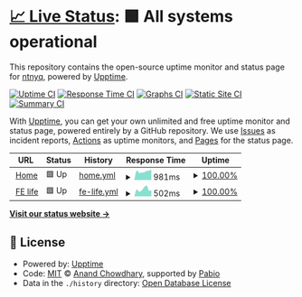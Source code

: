 # [📈 Live Status](https://status.ntnyq.com): <!--live status--> **🟩 All systems operational**

This repository contains the open-source uptime monitor and status page for [ntnyq](https://ntnyq.com), powered by [Upptime](https://github.com/upptime/upptime).

[![Uptime CI](https://github.com/ntnyq/status/workflows/Uptime%20CI/badge.svg)](https://github.com/ntnyq/status/actions?query=workflow%3A%22Uptime+CI%22)
[![Response Time CI](https://github.com/ntnyq/status/workflows/Response%20Time%20CI/badge.svg)](https://github.com/ntnyq/status/actions?query=workflow%3A%22Response+Time+CI%22)
[![Graphs CI](https://github.com/ntnyq/status/workflows/Graphs%20CI/badge.svg)](https://github.com/ntnyq/status/actions?query=workflow%3A%22Graphs+CI%22)
[![Static Site CI](https://github.com/ntnyq/status/workflows/Static%20Site%20CI/badge.svg)](https://github.com/ntnyq/status/actions?query=workflow%3A%22Static+Site+CI%22)
[![Summary CI](https://github.com/ntnyq/status/workflows/Summary%20CI/badge.svg)](https://github.com/ntnyq/status/actions?query=workflow%3A%22Summary+CI%22)

With [Upptime](https://upptime.js.org), you can get your own unlimited and free uptime monitor and status page, powered entirely by a GitHub repository. We use [Issues](https://github.com/ntnyq/status/issues) as incident reports, [Actions](https://github.com/ntnyq/status/actions) as uptime monitors, and [Pages](https://status.ntnyq.com) for the status page.

<!--start: status pages-->
<!-- This summary is generated by Upptime (https://github.com/upptime/upptime) -->
<!-- Do not edit this manually, your changes will be overwritten -->
<!-- prettier-ignore -->
| URL | Status | History | Response Time | Uptime |
| --- | ------ | ------- | ------------- | ------ |
| <img alt="" src="https://icons.duckduckgo.com/ip3/ntnyq.com.ico" height="13"> [Home](https://ntnyq.com) | 🟩 Up | [home.yml](https://github.com/ntnyq/status/commits/HEAD/history/home.yml) | <details><summary><img alt="Response time graph" src="./graphs/home/response-time-week.png" height="20"> 981ms</summary><br><a href="https://status.ntnyq.com/history/home"><img alt="Response time 911" src="https://img.shields.io/endpoint?url=https%3A%2F%2Fraw.githubusercontent.com%2Fntnyq%2Fstatus%2FHEAD%2Fapi%2Fhome%2Fresponse-time.json"></a><br><a href="https://status.ntnyq.com/history/home"><img alt="24-hour response time 1573" src="https://img.shields.io/endpoint?url=https%3A%2F%2Fraw.githubusercontent.com%2Fntnyq%2Fstatus%2FHEAD%2Fapi%2Fhome%2Fresponse-time-day.json"></a><br><a href="https://status.ntnyq.com/history/home"><img alt="7-day response time 981" src="https://img.shields.io/endpoint?url=https%3A%2F%2Fraw.githubusercontent.com%2Fntnyq%2Fstatus%2FHEAD%2Fapi%2Fhome%2Fresponse-time-week.json"></a><br><a href="https://status.ntnyq.com/history/home"><img alt="30-day response time 930" src="https://img.shields.io/endpoint?url=https%3A%2F%2Fraw.githubusercontent.com%2Fntnyq%2Fstatus%2FHEAD%2Fapi%2Fhome%2Fresponse-time-month.json"></a><br><a href="https://status.ntnyq.com/history/home"><img alt="1-year response time 911" src="https://img.shields.io/endpoint?url=https%3A%2F%2Fraw.githubusercontent.com%2Fntnyq%2Fstatus%2FHEAD%2Fapi%2Fhome%2Fresponse-time-year.json"></a></details> | <details><summary><a href="https://status.ntnyq.com/history/home">100.00%</a></summary><a href="https://status.ntnyq.com/history/home"><img alt="All-time uptime 100.00%" src="https://img.shields.io/endpoint?url=https%3A%2F%2Fraw.githubusercontent.com%2Fntnyq%2Fstatus%2FHEAD%2Fapi%2Fhome%2Fuptime.json"></a><br><a href="https://status.ntnyq.com/history/home"><img alt="24-hour uptime 100.00%" src="https://img.shields.io/endpoint?url=https%3A%2F%2Fraw.githubusercontent.com%2Fntnyq%2Fstatus%2FHEAD%2Fapi%2Fhome%2Fuptime-day.json"></a><br><a href="https://status.ntnyq.com/history/home"><img alt="7-day uptime 100.00%" src="https://img.shields.io/endpoint?url=https%3A%2F%2Fraw.githubusercontent.com%2Fntnyq%2Fstatus%2FHEAD%2Fapi%2Fhome%2Fuptime-week.json"></a><br><a href="https://status.ntnyq.com/history/home"><img alt="30-day uptime 100.00%" src="https://img.shields.io/endpoint?url=https%3A%2F%2Fraw.githubusercontent.com%2Fntnyq%2Fstatus%2FHEAD%2Fapi%2Fhome%2Fuptime-month.json"></a><br><a href="https://status.ntnyq.com/history/home"><img alt="1-year uptime 100.00%" src="https://img.shields.io/endpoint?url=https%3A%2F%2Fraw.githubusercontent.com%2Fntnyq%2Fstatus%2FHEAD%2Fapi%2Fhome%2Fuptime-year.json"></a></details>
| <img alt="" src="https://icons.duckduckgo.com/ip3/fe.ntnyq.com.ico" height="13"> [FE life](https://fe.ntnyq.com) | 🟩 Up | [fe-life.yml](https://github.com/ntnyq/status/commits/HEAD/history/fe-life.yml) | <details><summary><img alt="Response time graph" src="./graphs/fe-life/response-time-week.png" height="20"> 502ms</summary><br><a href="https://status.ntnyq.com/history/fe-life"><img alt="Response time 432" src="https://img.shields.io/endpoint?url=https%3A%2F%2Fraw.githubusercontent.com%2Fntnyq%2Fstatus%2FHEAD%2Fapi%2Ffe-life%2Fresponse-time.json"></a><br><a href="https://status.ntnyq.com/history/fe-life"><img alt="24-hour response time 591" src="https://img.shields.io/endpoint?url=https%3A%2F%2Fraw.githubusercontent.com%2Fntnyq%2Fstatus%2FHEAD%2Fapi%2Ffe-life%2Fresponse-time-day.json"></a><br><a href="https://status.ntnyq.com/history/fe-life"><img alt="7-day response time 502" src="https://img.shields.io/endpoint?url=https%3A%2F%2Fraw.githubusercontent.com%2Fntnyq%2Fstatus%2FHEAD%2Fapi%2Ffe-life%2Fresponse-time-week.json"></a><br><a href="https://status.ntnyq.com/history/fe-life"><img alt="30-day response time 474" src="https://img.shields.io/endpoint?url=https%3A%2F%2Fraw.githubusercontent.com%2Fntnyq%2Fstatus%2FHEAD%2Fapi%2Ffe-life%2Fresponse-time-month.json"></a><br><a href="https://status.ntnyq.com/history/fe-life"><img alt="1-year response time 432" src="https://img.shields.io/endpoint?url=https%3A%2F%2Fraw.githubusercontent.com%2Fntnyq%2Fstatus%2FHEAD%2Fapi%2Ffe-life%2Fresponse-time-year.json"></a></details> | <details><summary><a href="https://status.ntnyq.com/history/fe-life">100.00%</a></summary><a href="https://status.ntnyq.com/history/fe-life"><img alt="All-time uptime 100.00%" src="https://img.shields.io/endpoint?url=https%3A%2F%2Fraw.githubusercontent.com%2Fntnyq%2Fstatus%2FHEAD%2Fapi%2Ffe-life%2Fuptime.json"></a><br><a href="https://status.ntnyq.com/history/fe-life"><img alt="24-hour uptime 100.00%" src="https://img.shields.io/endpoint?url=https%3A%2F%2Fraw.githubusercontent.com%2Fntnyq%2Fstatus%2FHEAD%2Fapi%2Ffe-life%2Fuptime-day.json"></a><br><a href="https://status.ntnyq.com/history/fe-life"><img alt="7-day uptime 100.00%" src="https://img.shields.io/endpoint?url=https%3A%2F%2Fraw.githubusercontent.com%2Fntnyq%2Fstatus%2FHEAD%2Fapi%2Ffe-life%2Fuptime-week.json"></a><br><a href="https://status.ntnyq.com/history/fe-life"><img alt="30-day uptime 100.00%" src="https://img.shields.io/endpoint?url=https%3A%2F%2Fraw.githubusercontent.com%2Fntnyq%2Fstatus%2FHEAD%2Fapi%2Ffe-life%2Fuptime-month.json"></a><br><a href="https://status.ntnyq.com/history/fe-life"><img alt="1-year uptime 100.00%" src="https://img.shields.io/endpoint?url=https%3A%2F%2Fraw.githubusercontent.com%2Fntnyq%2Fstatus%2FHEAD%2Fapi%2Ffe-life%2Fuptime-year.json"></a></details>

<!--end: status pages-->

[**Visit our status website →**](https://status.ntnyq.com)

## 📄 License

- Powered by: [Upptime](https://github.com/upptime/upptime)
- Code: [MIT](./LICENSE) © [Anand Chowdhary](https://anandchowdhary.com), supported by [Pabio](https://pabio.com)
- Data in the `./history` directory: [Open Database License](https://opendatacommons.org/licenses/odbl/1-0/)
